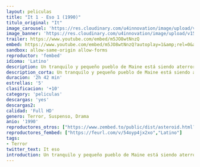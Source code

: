 ```yaml
---
layout: peliculas
title: "It 1 - Eso 1 (1990)"
titulo_original: "It"
image_carousel: 'https://res.cloudinary.com/u4innovation/image/upload/v1563340274/it-1990-poster-min_znspbu.jpg'
image_banner: 'https://res.cloudinary.com/u4innovation/image/upload/v1563340275/it-1990-banner-min_o1xlbp.jpg'
trailer: https://www.youtube.com/embed/m5JO8wtNnzQ
embed: https://www.youtube.com/embed/m5JO8wtNnzQ?autoplay=1&amp;rel=0&amp;hd=1&border=0&wmode=opaque&enablejsapi=1&modestbranding=1&controls=1&showinfo=0
sandbox: allow-same-origin allow-forms
reproductor: 'fembed'
idioma: 'Latino'
description: Un tranquilo y pequeño pueblo de Maine está siendo aterrorizado por una fuerza malévola oculta tras la máscara de un payaso, y que tan sólo se la conoce como "It". Tras sus primeras víctimas, una pandilla formada por siete amigos de la infancia deciden volver a reunirse para atacar el mal y destruirlo, intentando librar así del terror a su pueblo natal.
description_corta: Un tranquilo y pequeño pueblo de Maine está siendo aterrorizado por una fuerza malévola oculta tras la máscara de un payaso, y que tan sólo se la conoce como "It". Tras sus primeras víctimas, una pandilla formada por siete amigos de la infancia deciden volver a reunirse para atacar el mal y destruirlo, intentando librar así del terror a su pueblo natal.
duracion: '2h 42 min'
estrellas: '5'
clasificacion: '+10'
category: 'peliculas'
descargas: 'yes'
descargas2:
calidad: 'Full HD'
genero: Terror, Suspenso, Drama
anio: '1990'
reproductores_otros: ["https://www.zembed.to/public/dist/asteroid.html?id=5444d1c0da02827130dc8843738b2d25&title=It","Latino"]
reproductores_fembed: ["https://feurl.com/v/54oyp4jx2xo","Latino"]
tags:
- Terror
twitter_text: It eso
introduction: Un tranquilo y pequeño pueblo de Maine está siendo aterrorizado por una fuerza malévola oculta tras la máscara de un payaso, y que tan sólo se la conoce como "It". Tras sus primeras víctimas, una pandilla formada por siete amigos de la infancia deciden volver a reunirse para atacar el mal y destruirlo, intentando librar así del terror a su pueblo natal.
---
```



 







